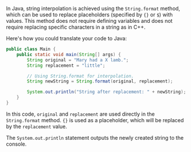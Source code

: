 In Java, string interpolation is achieved using the `String.format` method, which can be used to replace placeholders (specified by `{}` or `$`) with values. This method does not require defining variables and does not require replacing specific characters in a string as in C++. 

Here's how you could translate your code to Java:

```java
public class Main {
    public static void main(String[] args) {
        String original = "Mary had a X lamb.";
        String replacement = "little";

        // Using String.format for interpolation.
        String newString = String.format(original, replacement);

        System.out.println("String after replacement: " + newString);
    }
}
```

In this code, `original` and `replacement` are used directly in the `String.format` method. `{}` is used as a placeholder, which will be replaced by the `replacement` value.

The `System.out.println` statement outputs the newly created string to the console.
